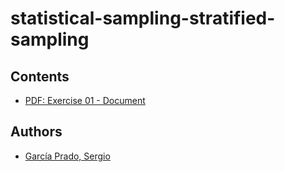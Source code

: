 # statistical-sampling-stratified-sampling

## Contents
  - [PDF: Exercise 01 - Document](exercise-01/tex/document.pdf)

## Authors
  - [García Prado, Sergio](https://github.com/garciparedes)

